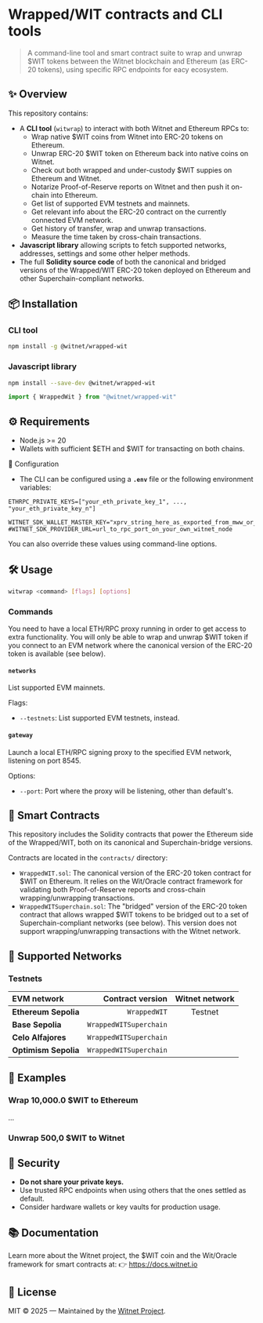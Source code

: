# Wrapped/WIT contracts and CLI tools

> A command-line tool and smart contract suite to wrap and unwrap $WIT tokens between the Witnet blockchain and Ethereum (as ERC-20 tokens), using specific RPC endpoints for eacy ecosystem.

## ✨ Overview

This repository contains:
- A **CLI tool** (`witwrap`) to interact with both Witnet and Ethereum RPCs to:
  - Wrap native $WIT coins from Witnet into ERC-20 tokens on Ethereum.
  - Unwrap ERC-20 $WIT token on Ethereum back into native coins on Witnet.
  - Check out both wrapped and under-custody $WIT suppies on Ethereum and Witnet.
  - Notarize Proof-of-Reserve reports on Witnet and then push it on-chain into Ethereum.
  - Get list of supported EVM testnets and mainnets.
  - Get relevant info about the ERC-20 contract on the currently connected EVM network. 
  - Get history of transfer, wrap and unwrap transactions.
  - Measure the time taken by cross-chain transactions.
- **Javascript library** allowing scripts to fetch supported networks, addresses, settings and some other helper methods. 
- The full **Solidity source code** of both the canonical and bridged versions of the Wrapped/WIT ERC-20 token deployed on Ethereum and other Superchain-compliant networks.

## 📦 Installation

### CLI tool
```bash
npm install -g @witnet/wrapped-wit
```

### Javascript library
```bash
npm install --save-dev @witnet/wrapped-wit
```
```typescript
import { WrappedWit } from "@witnet/wrapped-wit"
```

## ⚙️ Requirements
- Node.js >= 20
- Wallets with sufficient $ETH and $WIT for transacting on both chains.

🔧 Configuration
- The CLI can be configured using a **`.env`** file or the following environment variables:
```env
ETHRPC_PRIVATE_KEYS=["your_eth_private_key_1", ..., "your_eth_private_key_n"]

WITNET_SDK_WALLET_MASTER_KEY="xprv_string_here_as_exported_from_mww_or_sheikah"
#WITNET_SDK_PROVIDER_URL=url_to_rpc_port_on_your_own_witnet_node
```
You can also override these values using command-line options.


## 🛠️ Usage
```bash
witwrap <command> [flags] [options]
``` 

### Commands

You need to have a local ETH/RPC proxy running in order to get access to extra functionality. You will only be able to wrap and unwrap $WIT token if you connect to an EVM network where the canonical version of the ERC-20 token is available (see below). 

#### `networks`
List supported EVM mainnets.

Flags:
- `--testnets`: List supported EVM testnets, instead.

#### `gateway`
Launch a local ETH/RPC signing proxy to the specified EVM network, listening on port 8545.

Options:
  - `--port`: Port where the proxy will be listening, other than default's.

## 📄 Smart Contracts
This repository includes the Solidity contracts that power the Ethereum side of the Wrapped/WIT, both on its canonical and Superchain-bridge versions.

Contracts are located in the `contracts/` directory:

- `WrappedWIT.sol`: The canonical version of the ERC-20 token contract for $WIT on Ethereum. It relies on the Wit/Oracle contract framework for validating both Proof-of-Reserve reports and cross-chain wrapping/unwrapping transactions.
- `WrappedWITSuperchain.sol`: The "bridged" version of the ERC-20 token contract that allows wrapped $WIT tokens to be bridged out to a set of Superchain-compliant networks (see below). This version does not support wrapping/unwrapping transactions with the Witnet network. 

## 🧪 Supported Networks
### Testnets
| EVM network | Contract version | Witnet network |
| :- | -: | :-: |
| **Ethereum Sepolia** | `WrappedWIT` | Testnet 
| **Base Sepolia** | `WrappedWITSuperchain` |
| **Celo Alfajores** | `WrappedWITSuperchain` |
| **Optimism Sepolia** | `WrappedWITSuperchain` |

## 🚀 Examples
### Wrap 10,000.0 $WIT to Ethereum
...
### Unwrap 500,0 $WIT to Witnet

## 🔐 Security
- **Do not share your private keys.**
- Use trusted RPC endpoints when using others that the ones settled as default.
- Consider hardware wallets or key vaults for production usage.

## 📚 Documentation
Learn more about the Witnet project, the $WIT coin and the Wit/Oracle framework for smart contracts at:
👉 https://docs.witnet.io

## 🧾 License
MIT © 2025 — Maintained by the [Witnet Project](https://github.com/witnet).


